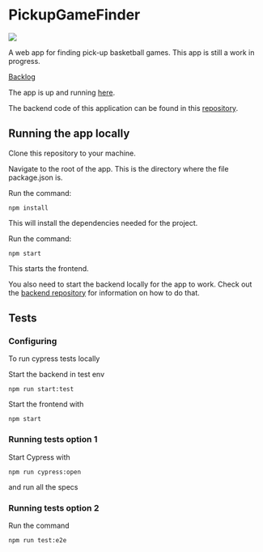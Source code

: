 # PickupGameFinder

![](https://github.com/OlliJ5/PickupGameFinder/workflows/Run%20linter,%20tests%20and%20deploy/badge.svg)

A web app for finding pick-up basketball games. This app is still a work in progress.

[Backlog](https://docs.google.com/spreadsheets/d/1VMyOqbmccVdbq__0r0rGO4KeEypxb-fd2tGXDbRVQhc/edit#gid=0)

The app is up and running [here](https://ollij5.github.io/PickupGameFinder/).

The backend code of this application can be found in this [repository](https://github.com/OlliJ5/PickupGameFinder-back).

## Running the app locally
Clone this repository to your machine.

Navigate to the root of the app. This is the directory where the file package.json is.

Run the command:
```
npm install
```
This will install the dependencies needed for the project.

Run the command:
```
npm start
```
This starts the frontend.

You also need to start the backend locally for the app to work.
Check out the [backend repository](https://github.com/OlliJ5/PickupGameFinder-back) for information on how to do that.

## Tests

### Configuring

To run cypress tests locally

Start the backend in test env

```
npm run start:test
```

Start the frontend with

```
npm start
```

### Running tests option 1

Start Cypress with

```
npm run cypress:open
```

and run all the specs

### Running tests option 2

Run the command
```
npm run test:e2e
```
